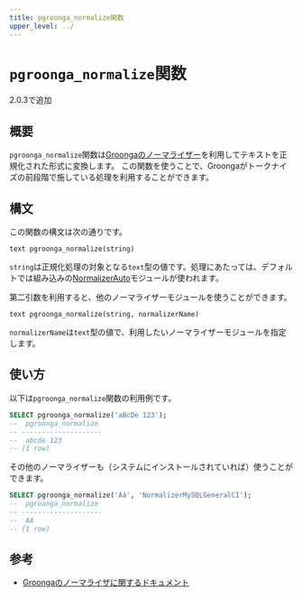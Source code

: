 ```yaml
---
title: pgroonga_normalize関数
upper_level: ../
---
```


# `pgroonga_normalize`関数

2.0.3で追加

## 概要

`pgroonga_normalize`関数は[Groongaのノーマライザー](http://groonga.org/ja/docs/reference/normalizers.html)を利用してテキストを正規化された形式に変換します。
この関数を使うことで、Groongaがトークナイズの前段階で施している処理を利用することができます。

## 構文

この関数の構文は次の通りです。

```text
text pgroonga_normalize(string)
```

`string`は正規化処理の対象となる`text`型の値です。処理にあたっては、デフォルトでは組み込みの[NormalizerAuto](http://groonga.org/ja/docs/reference/normalizers.html#normalizerauto)モジュールが使われます。

第二引数を利用すると、他のノーマライザーモジュールを使うことができます。

```text
text pgroonga_normalize(string, normalizerName)
```

`normalizerName`は`text`型の値で、利用したいノーマライザーモジュールを指定します。

## 使い方

以下は`pgroonga_normalize`関数の利用例です。

```sql
SELECT pgroonga_normalize('aBcDe 123');
--  pgroonga_normalize 
-- --------------------
--  abcde 123
-- (1 row)
```

その他のノーマライザーも（システムにインストールされていれば）使うことができます。

```sql
SELECT pgroonga_normalize('Àá', 'NormalizerMySQLGeneralCI');
--  pgroonga_normalize 
-- --------------------
--  AA
-- (1 row)
```

## 参考

 * [Groongaのノーマライザに関するドキュメント](http://groonga.org/ja/docs/reference/normalizers.html)
